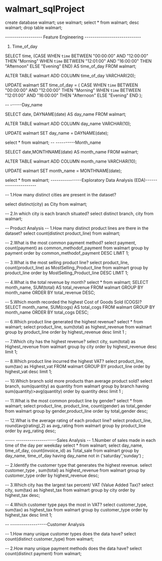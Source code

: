 # walmart_sqlProject

create database walmart;
use walmart;
select * from walmart;
desc walmart;
drop table walmart;

------------------- Feature Engineering -----------------------------
1. Time_of_day

SELECT time,
(CASE 
	WHEN `time` BETWEEN "00:00:00" AND "12:00:00" THEN "Morning"
	WHEN `time` BETWEEN "12:01:00" AND "16:00:00" THEN "Afternoon"
	ELSE "Evening" 
END) AS time_of_day
FROM walmart;

ALTER TABLE walmart ADD COLUMN time_of_day VARCHAR(20);

UPDATE walmart
SET time_of_day = (
	CASE 
		WHEN `time` BETWEEN "00:00:00" AND "12:00:00" THEN "Morning"
		WHEN `time` BETWEEN "12:01:00" AND "16:00:00" THEN "Afternoon"
		ELSE "Evening" 
	END
);



-- ------Day_name

SELECT date,
DAYNAME(date) AS day_name
FROM walmart;

ALTER TABLE walmart ADD COLUMN day_name VARCHAR(10);

UPDATE walmart
SET day_name = DAYNAME(date);

select * from walmart;
-- ----------Month_name

SELECT date,MONTHNAME(date) AS month_name
FROM walmart;

ALTER TABLE walmart ADD COLUMN month_name VARCHAR(10);

UPDATE walmart
SET month_name = MONTHNAME(date);



select * from walmart;
----------------Exploratory Data Analysis (EDA)----------------------

-- 1.How many distinct cities are present in the dataset?

select distinct(city) as City from walmart;
 
 -- 2.In which city is each branch situated?
 select distinct branch, city from walmart;
 
-- Product Analysis
-- 1.How many distinct product lines are there in the dataset?
select count(distinct product_line) from walmart;

-- 2.What is the most common payment method?
select payment, count(payment) as common_methodof_payment from walmart
group by payment order by common_methodof_payment DESC LIMIT 1;

-- 3.What is the most selling product line?
select product_line, count(product_line) as MostSelling_Product_line from walmart
group by product_line order by MostSelling_Product_line DESC LIMIT 1;

-- 4.What is the total revenue by month?
select * from walmart;
SELECT month_name, SUM(total) AS total_revenue
FROM walmart GROUP BY month_name ORDER BY total_revenue DESC;

-- 5.Which month recorded the highest Cost of Goods Sold (COGS)?
SELECT month_name, SUM(cogs) AS total_cogs
FROM walmart GROUP BY month_name ORDER BY total_cogs DESC;

-- 6.Which product line generated the highest revenue?
select * from walmart;
select product_line, sum(total) as highest_revenue from walmart
group by product_line order by highest_revenue desc limit 1 ;

-- 7.Which city has the highest revenue?
select city, sum(total) as Highest_revenue from walmart 
group by city order by highest_revenue  desc limit 1;

-- 8.Which product line incurred the highest VAT?
select product_line, sum(tax) as Highest_vat
FROM walmart GROUP BY product_line order by highest_vat  desc limit 1;

-- 10.Which branch sold more products than average product sold?
select branch, sum(quantity) as quantity 
from walmart group by branch having sum(quantity)>avg(quantity) order by quantity desc limit 1 ;

-- 11.What is the most common product line by gender?
select * from walmart;
select product_line, product_line,  count(gender) as total_gender from walmart
group by gender,product_line  order by total_gender desc;

-- 12.What is the average rating of each product line?
select product_line, round(avg(rating),2) as avg_rating 
from walmart group by product_line order by avg_rating desc;

----- ---------------------Sales Analysis
-- 1.Number of sales made in each time of the day per weekday
select * from walmart;
select day_name, time_of_day, count(invoice_id) as Total_sale 
from walmart group by day_name, time_of_day having day_name not in ('saturday','sunday') ;

-- 2.Identify the customer type that generates the highest revenue.
select customer_type , sum(total) as highest_revenue from
walmart group by customer_type  order by highest_revenue desc;

-- 3.Which city has the largest tax percent/ VAT (Value Added Tax)?
select city, sum(tax) as highest_tax from walmart
group by city order by highest_tax desc;

-- 4.Which customer type pays the most in VAT?
select customer_type, sum(tax) as highest_tax from walmart
group by customer_type order by highest_tax desc limit 1;

-- -------------------Customer Analysis

-- 1.How many unique customer types does the data have?
select count(distinct customer_type) from walmart;

-- 2.How many unique payment methods does the data have?
select count(distinct payment) from walmart;

